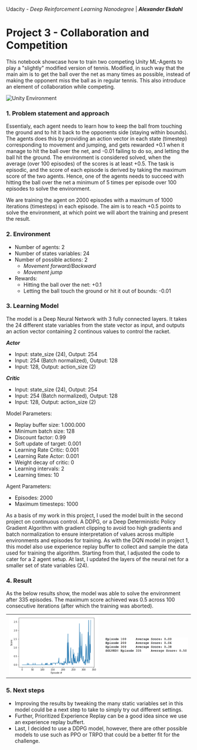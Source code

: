 Udacity - *Deep Reinforcement Learning Nanodegree* | ***Alexander Ekdahl***


# Project 3 - Collaboration and Competition

This notebook showcase how to train two competing Unity ML-Agents to play a "slightly" modified version of tennis. Modified, in such way that the main aim is to get the ball over the net as many times as possible, instead of making the opponent miss the ball as in regular tennis. This also introduce an element of collaboration while competing.


![Unity Environment](https://github.com/Unity-Technologies/ml-agents/raw/master/docs/images/tennis.png "Unity Environment")

### 1. Problem statement and approach
Essentialy, each agent needs to learn how to keep the ball from touching the ground and to hit it back to the opponents side (staying within bounds). The agents does this by providing an action vector in each state (timestep) corresponding to movement and jumping, and gets rewarded +0.1 when it manage to hit the ball over the net, and -0.01 failing to do so, and letting the ball hit the ground. The environment is considered solved, when the average (over 100 episodes) of the scores is at least +0.5. The task is episodic, and the score of each episode is derived by taking the maximum score of the two agents. Hence, one of the agents needs to succeed with hitting the ball over the net a minimum of 5 times per episode over 100 episodes to solve the environment.

We are training the agent on 2000 episodes with a maximum of 1000 iterations (timesteps) in each episode. The aim is to reach +0.5 points to solve the environment, at which point we will abort the training and present the result.

### 2. Environment
- Number of agents: 2
- Number of states variables: 24
- Number of possible actions: 2 
    - *Movement forward/Backward*
    - *Movement jump*
- Rewards: 
    - Hitting the ball over the net: +0.1 
    - Letting the ball touch the ground or hit it out of bounds: -0.01

### 3. Learning Model
The model is a Deep Neural Network with 3 fully connected layers. It takes the 24 different state variables from the state vector as input, and outputs an action vector containing 2 continous values to control the racket. 

***Actor***
- Input: state_size (24), Output: 254
- Input: 254 (Batch normalized), Output: 128
- Input: 128, Output: action_size (2)

***Critic***
- Input: state_size (24), Output: 254
- Input: 254 (Batch normalized), Output: 128
- Input: 128, Output: action_size (2)

Model Parameters:
- Replay buffer size: 1.000.000
- Minimum batch size: 128
- Discount factor: 0.99
- Soft update of target: 0.001
- Learning Rate Critic: 0.001
- Learning Rate Actor: 0.001
- Weight decay of critic: 0
- Learning intervals: 2
- Learning times: 10

Agent Parameters:
- Episodes: 2000
- Maximum timesteps: 1000

As a basis of my work in this project, I used the model built in the second project on continuous control. A DDPG, or a Deep Deterministic Policy Gradient Algorithm with gradient clipping to avoid too high gradients and batch normalization to ensure interpretation of values across multiple environments and episodes for training. As with the DQN model in project 1, this model also use experience replay buffer to collect and sample the data used for training the algorithm. Starting from that, I adjusted the code to cater for a 2 agent setup. At last, I updated the layers of the neural net for a smaller set of state variables (24).

### 4. Result
As the below results show, the model was able to solve the environment after 335 episodes. The maximum score achieved was 0.5 across 100 consecutive iterations (after which the training was aborted).

|           |            |
| :-------------: |:-------------:|
| ![Results graph](https://github.com/aekdahl/DRL-Udacity-Nanodegree/blob/master/3.%20Project%203%20-%20Collaboration%20and%20Competition/BA7A1105-2A4B-4A2F-B607-7CCFF56DC455.png "Results graph")  | ![Results table](https://github.com/aekdahl/DRL-Udacity-Nanodegree/blob/master/3.%20Project%203%20-%20Collaboration%20and%20Competition/1171458A-CA0D-44DE-BC5C-28DCB7F0F530.png "Results table") |

### 5. Next steps
- Improving the results by tweaking the many static variables set in this model could be a next step to take to simply try out different settings. 
- Further, Prioritized Experience Replay can be a good idea since we use an experience replay buffert.
- Last, I decided to use a DDPG model, however, there are other possible models to use such as PPO or TRPO that could be a better fit for the challenge.

